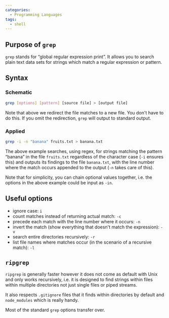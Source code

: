 ```yaml
---
categories:
  - Programming Languages
tags:
  - shell
---
```


## Purpose of `grep`

`grep` stands for “global regular expression print”. It allows you to search plain text data sets for strings which match a regular expression or pattern.

## Syntax

### Schematic

```bash
grep [options] [pattern] [source file] > [output file]
```

Note that above we redirect the file matches to a new file. You don't have to do this. If you omit the redirection, `grep` will output to standard output.

### Applied

```bash
grep -i -n "banana" fruits.txt > banana.txt
```

The above example searches, using regex, for strings matching the pattern “banana” in the file `fruits.txt` regardless of the character case (`-i` ensures this) and outputs its findings to the file `banana.txt`, with the line number where the match occurs appended to the output (`-n` takes care of this).

Note that for simplicity, you can chain optional values together, i.e. the options in the above example could be input as `-in`.

## Useful options

- ignore case: `i`
- count matches instead of returning actual match: `-c`
- precede each match with the line number where it occurs: `-n`
- invert the match (show everything that doesn't match the expression): `-v`
- search entire directories recursively: `-r`
- list file names where matches occur (in the scenario of a recursive match): `-l`

## `ripgrep`

`ripgrep` is generally faster however it does not come as default with Unix and only works recursively, i.e. it is designed to find strings within files within multiple directories not just single files or piped streams.

It also respects `.gitignore` files that it finds within directories by default and `node_modules` which is really handy.

Most of the standard `grep` options transfer over.
